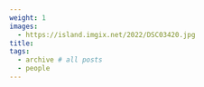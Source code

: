 ```yaml
---
weight: 1
images:
  - https://island.imgix.net/2022/DSC03420.jpg
title:
tags:
  - archive # all posts
  - people
---
```

